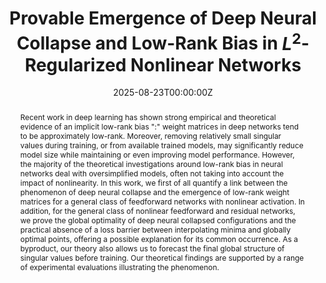 ---
title: 'Provable Emergence of Deep Neural Collapse and Low-Rank Bias in $L^2$-Regularized Nonlinear Networks'

# Authors
# If you created a profile for a user (e.g. the default `admin` user), write the username (folder name) here
# and it will be replaced with their full name and linked to their profile.
authors:
  - admin
  - Piero Deidda
  - Simone Brugiapaglia
  - Nicola Guglielmi
  - Francesco Tudisco

# Author notes (optional)
# author_notes:
  # - 'Equal contribution'
  # - 'Equal contribution'

date: '2025-08-23T00:00:00Z'

# Schedule page publish date (NOT publication's date).
publishDate: '2025-08-23T00:00:00Z'

# Publication type.
# Accepts a single type but formatted as a YAML list (for Hugo requirements).
# Enter a publication type from the CSL standard.
publication_types: ['article']

# Publication name and optional abbreviated publication name.
publication: In *ArXiv* 
publication_short: ArXiv preprint

abstract: Recent work in deep learning has shown strong empirical and theoretical evidence of an implicit low-rank bias ":" weight matrices in deep networks tend to be approximately low-rank. Moreover, removing relatively small singular values during training, or from available trained models, may significantly reduce model size while maintaining or even improving model performance. However, the majority of the theoretical investigations around low-rank bias in neural networks deal with oversimplified models, often not taking into account the impact of nonlinearity. In this work, we first of all quantify a link between the phenomenon of deep neural collapse and the emergence of low-rank weight matrices for a general class of feedforward networks with nonlinear activation. In addition, for the general class of nonlinear feedforward and residual networks, we prove the global optimality of deep neural collapsed configurations and the practical absence of a loss barrier between interpolating minima and globally optimal points, offering a possible explanation for its common occurrence. As a byproduct, our theory also allows us to forecast the final global structure of singular values before training. Our theoretical findings are supported by a range of experimental evaluations illustrating the phenomenon.
# Summary. An optional shortened abstract.
# summary: Lorem ipsum dolor sit amet, consectetur adipiscing elit. Duis posuere tellus ac convallis placerat. Proin tincidunt magna sed ex sollicitudin condimentum.

tags:
  - Low-rank bias, Deep neural collapse, low-dimensional representations, feature learning

# Display this page in the Featured widget?
featured: true

# Standard identifiers for auto-linking
# hugoblox:
  # ids:
    # doi: 10.5555/123456

# Custom links
links:
  - type: pdf
    url: "https://arxiv.org/pdf/2402.03991"
  # - type: code
    # url: https://openreview.net/attachment?id=5M0ic2RxQZ&name=supplementary_material
  # - type: dataset
    # url: https://github.com/HugoBlox/hugo-blox-builder
  #- type: slides
   # url: https://iclr.cc/media/iclr-2025/Slides/30949.pdf
  # - type: source
    # url: https://github.com/HugoBlox/hugo-blox-builder
  # - type: video
   # url: https://youtube.com

# Featured image
# To use, add an image named `featured.jpg/png` to your page's folder.
image:
  caption: 'Image credit: [**Unsplash**](https://unsplash.com/photos/pLCdAaMFLTE)'
  focal_point: ''
  preview_only: false

# Associated Projects (optional).
#   Associate this publication with one or more of your projects.
#   Simply enter your project's folder or file name without extension.
#   E.g. `internal-project` references `content/project/internal-project/index.md`.
#   Otherwise, set `projects: []`.
projects:
  - example

# Slides (optional).
#   Associate this publication with Markdown slides.
#   Simply enter your slide deck's filename without extension.
#   E.g. `slides: "example"` references `content/slides/example/index.md`.
#   Otherwise, set `slides: ""`.
slides: ""
---